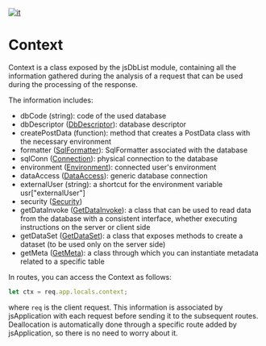 [![it](https://img.shields.io/badge/lang-it-green.svg)](https://github.com/TempoSrl/myKode_Backend/tree/main/Context.it.md)


# Context
Context is a class exposed by the jsDbList module, containing all the information gathered during the analysis of a request that can be used during the processing of the response.

The information includes:

- dbCode (string): code of the used database
- dbDescriptor ([DbDescriptor](DbDescriptor.md)): database descriptor
- createPostData (function): method that creates a PostData class with the necessary environment
- formatter ([SqlFormatter](src/jsSqlServerFormatter.md)): SqlFormatter associated with the database
- sqlConn ([Connection](src/jsSqlServerDriver.md)): physical connection to the database
- environment ([Environment](Environment.md)): connected user's environment
- dataAccess ([DataAccess](DataAccess.md)): generic database connection
- externalUser (string): a shortcut for the environment variable usr["externalUser"]
- security ([Security](Security.md))
- getDataInvoke ([GetDataInvoke](client/components/metadata/GetDataInvoke.md)): a class that can be used to read data from the database with a consistent interface, whether executing instructions on the server or client side
- getDataSet ([GetDataSet](client/components/metadata/GetDataSet.md)): a class that exposes methods to create a dataset (to be used only on the server side)
- getMeta ([GetMeta](client/components/metadata/GetMeta.md)): a class through which you can instantiate metadata related to a specific table

In routes, you can access the Context as follows:

```js
let ctx = req.app.locals.context;
```

where `req` is the client request. This information is associated by jsApplication with each request before sending it to the subsequent routes. Deallocation is automatically done through a specific route added by jsApplication, so there is no need to worry about it.

